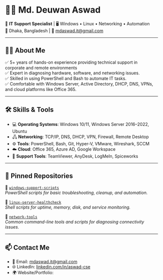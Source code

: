 # 👨‍💻 Md. Deuwan Aswad

💼 **IT Support Specialist** | 🖥️ Windows • Linux • Networking • Automation  
📍 Dhaka, Bangladesh | 📧 mdaswad.it@gmail.com

---

## 👨‍🔧 About Me

✅ 5+ years of hands-on experience providing technical support in corporate and remote environments  
✅ Expert in diagnosing hardware, software, and networking issues.  
✅ Skilled in using PowerShell and Bash to automate IT tasks.  
✅ Comfortable with Windows Server, Active Directory, DHCP, DNS, VPNs, and cloud platforms like Office 365.

---

## 🛠️ Skills & Tools

- 💻 **Operating Systems**: Windows 10/11, Windows Server 2016–2022, Ubuntu  
- 🖧 **Networking**: TCP/IP, DNS, DHCP, VPN, Firewall, Remote Desktop  
- ⚙️ **Tools**: PowerShell, Bash, Git, Hyper-V, VMware, Wireshark, SCCM  
- ☁️ **Cloud**: Office 365, Azure AD, Google Workspace  
- 🔧 **Support Tools**: TeamViewer, AnyDesk, LogMeIn, Spiceworks  

---

## 📂 Pinned Repositories

🔹 [`windows-support-scripts`](https://github.com/yourusername/windows-support-scripts)  
*PowerShell scripts for basic troubleshooting, cleanup, and automation.*

🔹 [`linux-server-healthcheck`](https://github.com/yourusername/linux-server-healthcheck)  
*Shell scripts for uptime, memory, disk, and service monitoring.*

🔹 [`network-tools`](https://github.com/yourusername/network-tools)  
*Common command-line tools and scripts for diagnosing connectivity issues.*

---

## 📫 Contact Me

- 📧 Email: mdaswad.it@gmail.com  
- 🌐 LinkedIn: [linkedin.com/in/aswad-cse](https://linkedin.com/in/aswad-ces)  
- 🌍 Website/Portfolio:
